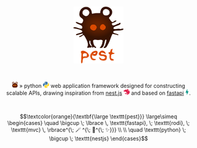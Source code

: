 <p align="center">
  <img height="150" src="./.github/img/logo.svg">
</p>
<br/>

<p align="center">
<img height="16" src="./.github/img/icons/pest.svg" /> » python <img height="16" src="./.github/img/icons/python.svg" /> web application framework designed for constructing scalable APIs, drawing inspiration from <a href="https://docs.nestjs.com/"> nest.js</a> <img height="16" src="./.github/img/icons/nestjs.svg" /> and based on <a href="https://fastapi.tiangolo.com/"> fastapi</a> <img height="16" src="./.github/img/icons/fastapi.svg" />.
</p>

<br/>

```math
\textcolor{orange}{\textbf{\large \texttt{pest}}} \large\simeq
  \begin{cases} 
    \quad \bigcup \; \lbrace \, \texttt{fastapi}, \; \texttt{rodi}, \; \texttt{mvc} \, \rbrace^{\; 🪄 ^{\; 🦄^{\; ✨}}} 
    \\ \\ 
    \quad \texttt{python} \; \bigcup \; \texttt{nestjs} 
  \end{cases}
```




